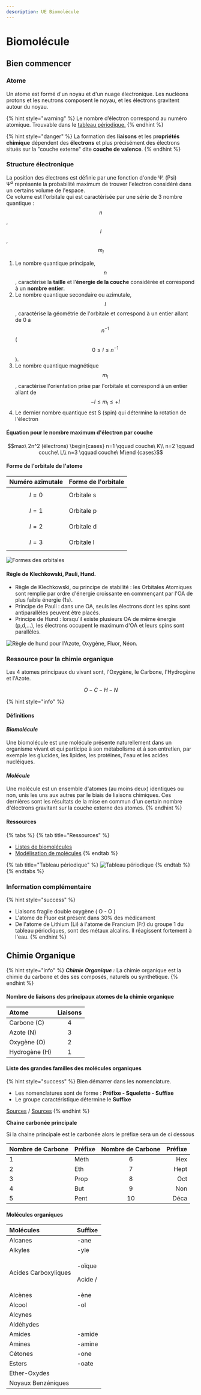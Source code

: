 ```yaml
---
description: UE Biomolécule
---
```


# Biomolécule

## Bien commencer

### Atome

Un atome est formé d'un noyau et d'un nuage électronique. Les nucléons protons et les neutrons composent le noyau, et les électrons gravitent autour du noyau.

{% hint style="warning" %}
Le nombre d’électron correspond au numéro atomique. Trouvable dans le [tableau périodique.](https://kevinrousseau80.gitbook.io/licence-svt/biomolecule#ressources)
{% endhint %}

{% hint style="danger" %}
La formation des **liaisons** et les p**ropriétés chimique** dépendent des **électrons** et plus précisément des électrons situés sur la "couche externe" dite **couche de valence**.
{% endhint %}

### Structure électronique

La position des électrons est définie par une fonction d'onde Ψ. \(Psi\)  
Ψ² représente la probabilité maximum de trouver l'electron considéré dans un certains volume de l'espace.  
Ce volume est l'orbitale qui est caractérisée par une série de 3 nombre quantique : $$n$$ , $$l$$ , $$m_l$$ 

1. Le nombre quantique principale, $$n$$ , caractérise la **taille** et l’**énergie de la couche** considérée et correspond à un **nombre entier**.
2. Le nombre quantique secondaire ou azimutale, $$l$$ , caractérise la géométrie de l'orbitale et correspond à un entier allant de 0 à $$n^{-1}$$ \(  $$0 \leq l \leq n^{-1}$$ \).
3. Le nombre quantique magnétique $$m_l$$, caractérise l'orientation prise par l'orbitale et correspond à un entier allant de $$-l \leq m_l \leq +l$$ 
4. Le dernier nombre quantique est S \(spin\) qui détermine la rotation de l'électron

#### Équation pour le nombre maximum d'électron par couche

$$max\ 2n^2 (électrons) \begin{cases}  n=1 \qquad couche\ K\\  n=2 \qquad couche\ L\\  n=3 \qquad couche\ M\end {cases}$$ 

#### Forme de l'orbitale de l'atome

| Numéro azimutale | Forme de l'orbitale |
| :--- | :--- |
| $$l=0$$  | Orbitale s |
| $$l=1 $$  | Orbitale p |
| $$l=2$$  | Orbitale d |
| $$l=3$$  | Orbitale l |

![Formes des orbitales](../.gitbook/assets/single_electron_orbitals-1.jpg)

#### Règle de Klechkowski, Pauli, Hund.

* Règle de Klechkowski, ou principe de stabilité : les Orbitales Atomiques sont remplie par ordre d'énergie croissante en commençant par l'OA de plus faible énergie \(1s\).
* Principe de Pauli : dans une OA, seuls les électrons dont les spins sont antiparallèles peuvent être placés.
* Principe de Hund : lorsqu'il existe plusieurs OA de même énergie \(p,d,...\), les électrons occupent le maximum d'OA et leurs spins sont parallèles.

![R&#xE8;gle de hund pour l&apos;Azote, Oxyg&#xE8;ne, Fluor, N&#xE9;on.](../.gitbook/assets/guopmieislijgf2lwgge_cnx_chem_06_04_nofne_img.jpg)

### Ressource pour la chimie organique

Les 4 atomes principaux du vivant sont, l'Oxygène, le Carbone, l'Hydrogène et l'Azote.

$$
O - C - H - N
$$

{% hint style="info" %}
#### Définitions

#### _**Biomolécule**_

Une biomolécule est une molécule présente naturellement dans un organisme vivant et qui participe à son métabolisme et à son entretien, par exemple les glucides, les lipides, les protéines, l'eau et les acides nucléiques.

#### _**Molécule**_

Une molécule est un ensemble d'atomes \(au moins deux\) identiques ou non, unis les uns aux autres par le biais de liaisons chimiques. Ces dernières sont les résultats de la mise en commun d'un certain nombre d'électrons gravitant sur la couche externe des atomes.
{% endhint %}

#### Ressources

{% tabs %}
{% tab title="Ressources" %}
* [Listes de biomolécules](https://fr.wikipedia.org/wiki/Liste_de_biomol%C3%A9cules)
* [Modélisation de molécules](http://molview.org/)
{% endtab %}

{% tab title="Tableau périodique" %}
![Tableau p&#xE9;riodique](../.gitbook/assets/tableau_periodique-couleur_page-0001.jpg)
{% endtab %}
{% endtabs %}

### Information complémentaire

{% hint style="success" %}
* Liaisons fragile double oxygène \( O - O \)
* L'atome de Fluor est présent dans 30% des médicament
* De l'atome de Lithium \(Li\) à l'atome de Francium \(Fr\) du groupe 1 du tableau périodiques, sont des métaux alcalins. Il réagissent fortement à l'eau.
{% endhint %}

## Chimie Organique

{% hint style="info" %}
_**Chimie Organique :**_ La chimie organique est la chimie du carbone et des ses composés, naturels ou synthétique.
{% endhint %}

#### Nombre de liaisons des principaux atomes de la chimie organique

| Atome | Liaisons |
| :--- | :---: |
| Carbone \(C\) | 4 |
| Azote \(N\) | 3 |
| Oxygène \(O\) | 2 |
| Hydrogène \(H\) | 1 |

#### Liste des grandes familles des molécules organiques

{% hint style="success" %}
Bien démarrer dans les nomenclature.

* Les nomenclatures sont de forme : **Préfixe - Squelette - Suffixe**
* Le groupe caractéristique détermine le **Suffixe**

[Sources](https://www.lachimie.fr/organique/nomenclature/) / [Sources](https://www.unine.ch/files/live/sites/macrochem/files/shared/Cours/Nomenclature.pdf)
{% endhint %}

**Chaine carbonée principale**

Si la chaine principale est le carbonée alors le préfixe sera un de ci dessous

| Nombre de Carbone | Préfixe | Nombre de Carbone | Préfixe |
| :--- | :--- | :---: | ---: |
| 1 | Méth | 6 | Hex |
| 2 | Eth | 7 | Hept |
| 3 | Prop | 8 | Oct |
| 4 | But | 9 | Non |
| 5 | Pent | 10 | Déca |

#### Molécules organiques

<table>
  <thead>
    <tr>
      <th style="text-align:left">Mol&#xE9;cules</th>
      <th style="text-align:left">Suffixe</th>
    </tr>
  </thead>
  <tbody>
    <tr>
      <td style="text-align:left">Alcanes</td>
      <td style="text-align:left">-ane</td>
    </tr>
    <tr>
      <td style="text-align:left">Alkyles</td>
      <td style="text-align:left">-yle</td>
    </tr>
    <tr>
      <td style="text-align:left">Acides Carboxyliques</td>
      <td style="text-align:left">
        <p>-o&#xEF;que</p>
        <p>Acide /</p>
      </td>
    </tr>
    <tr>
      <td style="text-align:left">Alc&#xE8;nes</td>
      <td style="text-align:left">-&#xE8;ne</td>
    </tr>
    <tr>
      <td style="text-align:left">Alcool</td>
      <td style="text-align:left">-ol</td>
    </tr>
    <tr>
      <td style="text-align:left">Alcynes</td>
      <td style="text-align:left"></td>
    </tr>
    <tr>
      <td style="text-align:left">Ald&#xE9;hydes</td>
      <td style="text-align:left"></td>
    </tr>
    <tr>
      <td style="text-align:left">Amides</td>
      <td style="text-align:left">-amide</td>
    </tr>
    <tr>
      <td style="text-align:left">Amines</td>
      <td style="text-align:left">-amine</td>
    </tr>
    <tr>
      <td style="text-align:left">C&#xE9;tones</td>
      <td style="text-align:left">-one</td>
    </tr>
    <tr>
      <td style="text-align:left">Esters</td>
      <td style="text-align:left">-oate</td>
    </tr>
    <tr>
      <td style="text-align:left">Ether-Oxydes</td>
      <td style="text-align:left"></td>
    </tr>
    <tr>
      <td style="text-align:left">Noyaux Benz&#xE9;niques</td>
      <td style="text-align:left"></td>
    </tr>
  </tbody>
</table>